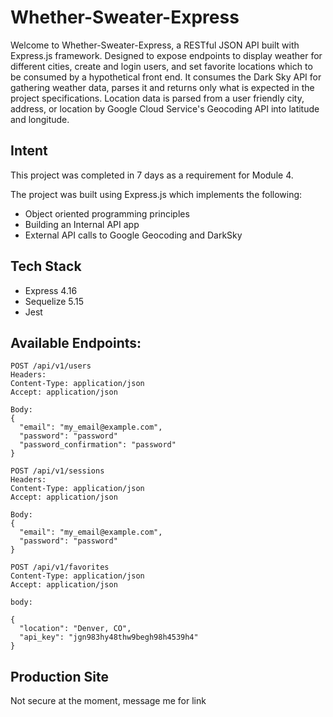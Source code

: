 # Whether-Sweater-Express

Welcome to Whether-Sweater-Express, a RESTful JSON API built with Express.js framework. Designed to expose endpoints to display weather for different cities, create and login users, and set favorite locations which to be consumed by a hypothetical front end. It consumes the Dark Sky API for gathering weather data, parses it and returns only what is expected in the project specifications. Location data is parsed from a user friendly city, address, or location by Google Cloud Service's Geocoding API into latitude and longitude.

## Intent
This project was completed in 7 days as a requirement for Module 4.

The project was built using Express.js which implements the following:

- Object oriented programming principles
- Building an Internal API app
- External API calls to Google Geocoding and DarkSky

## Tech Stack
- Express 4.16
- Sequelize 5.15
- Jest

## Available Endpoints:
```
POST /api/v1/users
Headers:
Content-Type: application/json
Accept: application/json

Body:
{
  "email": "my_email@example.com",
  "password": "password"
  "password_confirmation": "password"
}
```

```
POST /api/v1/sessions
Headers:
Content-Type: application/json
Accept: application/json

Body:
{
  "email": "my_email@example.com",
  "password": "password"
}
```

```
POST /api/v1/favorites
Content-Type: application/json
Accept: application/json

body:

{
  "location": "Denver, CO",
  "api_key": "jgn983hy48thw9begh98h4539h4"
}
```

## Production Site
Not secure at the moment, message me for link
